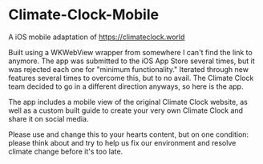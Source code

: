 # Climate-Clock-Mobile
A iOS mobile adaptation of https://climateclock.world

Built using a WKWebView wrapper from somewhere I can't find the link to anymore. The app was submitted to the iOS App Store several times, but it was rejected each one for "minimum functionality." Iterated through new features several times to overcome this, but to no avail. The Climate Clock team decided to go in a different direction anyways, so here is the app.

The app includes a mobile view of the original Climate Clock website, as well as a custom built guide to create your very own Climate Clock and share it on social media.

Please use and change this to your hearts content, but on one condition: please think about and try to help us fix our environment and resolve climate change before it's too late.
